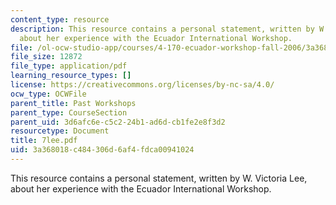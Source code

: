 ```yaml
---
content_type: resource
description: This resource contains a personal statement, written by W. Victoria Lee,
  about her experience with the Ecuador International Workshop.
file: /ol-ocw-studio-app/courses/4-170-ecuador-workshop-fall-2006/3a368018c484306d6af4fdca00941024_7lee.pdf
file_size: 12872
file_type: application/pdf
learning_resource_types: []
license: https://creativecommons.org/licenses/by-nc-sa/4.0/
ocw_type: OCWFile
parent_title: Past Workshops
parent_type: CourseSection
parent_uid: 3d6afc6e-c5c2-24b1-ad6d-cb1fe2e8f3d2
resourcetype: Document
title: 7lee.pdf
uid: 3a368018-c484-306d-6af4-fdca00941024
---
```

This resource contains a personal statement, written by W. Victoria Lee, about her experience with the Ecuador International Workshop.